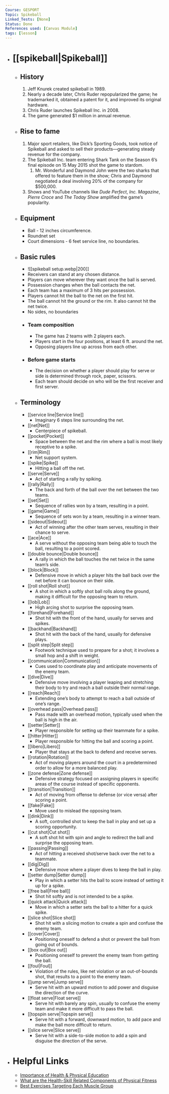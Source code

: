 ```yaml
---
Course: GESPORT
Topic: Spikeball
Linked_Tests: [None]
Status: Done
References used: [Canvas Module]
tags: [lesson]
---
```


- # [[spikeball|Spikeball]]
	- ## History
		1. Jeff Knurek created spikeball in 1989.
		2. Nearly a decade later, Chris Ruder repopularized the game; he trademarked it, obtained a patent for it, and improved its original hardware.
		3. Chris Ruder launches Spikeball Inc. in 2008.
		4. The game generated $1 million in annual revenue.
	- ## Rise to fame
		1. Major sport retailers, like Dick’s Sporting Goods, took notice of Spikeball and asked to sell their products—generating steady revenue for the company.
		2. The Spikeball Inc. team entering Shark Tank on the Season 6’s final episode on 15 May 2015 shot the game to stardom.
			1. Mr. Wonderful and Daymond John were the two sharks that offered to feature them in the show; Chris and Daymond negotiated a deal involving 20% of the company for $500,000.
		3. Shows and YouTube channels like *Dude Perfect*, *Inc. Magazine*, *Pierre Croce* and *The Today Show* amplified the game’s popularity.
	- ## Equipment
		- Ball - 12 inches circumference.
		- Roundnet set
		- Court dimensions - 6 feet service line, no boundaries.
	- ## Basic rules
		- ![[spikeball setup.webp|200]]
		- Receivers can stand at any chosen distance.
		- Players can move wherever they want once the ball is served.
		- Possession changes when the ball contacts the net.
		- Each team has a maximum of 3 hits per possession.
		- Players cannot hit the ball to the net on the first hit.
		- The ball cannot hit the ground or the rim. It also cannot hit the net twice.
		- No sides, no boundaries
		- ### Team composition
			- The game has 2 teams with 2 players each.
			- Players start in the four positions, at least 6 ft. around the net.
			- Opposing players line up across from each other.
		- ### Before game starts
			- The decision on whether a player should play for serve or side is determined through rock, paper, scissors.
			- Each team should decide on who will be the first receiver and first server.
	- ## Terminology
		- [[service line|Service line]]
			- Imaginary 6 steps line surrounding the net.
		- [[net|Net]]
			- Centerpiece of spikeball.
		- [[pocket|Pocket]]
			- Space between the net and the rim where a ball is most likely receptive to a spike.
		- [[rim|Rim]]
			- Net support system.
		- [[spike|Spike]]
			- Hitting a ball off the net.
		- [[serve|Serve]]
			- Act of starting a rally by spiking.
		- [[rally|Rally]]
			- The back and forth of the ball over the net between the two teams.
		- [[set|Set]]
			- Sequence of rallies won by a team, resulting in a point.
		- [[game|Game]]
			- Sequence of sets won by a team, resulting in a winner team.
		- [[sideout|Sideout]]
			- Act of winning after the other team serves, resulting in their chance to serve.
		- [[ace|Ace]]
			- A serve without the opposing team being able to touch the ball, resulting to a point scored.
		- [[double bounce|Double bounce]]
			- A rally in which the ball touches the net twice in the same team’s side.
		- [[block|Block]]
			- Defensive move in which a player hits the ball back over the net before it can bounce on their side.
		- [[roll shot|Roll shot]]
			- A shot in which a softly shot ball rolls along the ground, making it difficult for the opposing team to return.
		- [[lob|Lob]]
			- High arcing shot to surprise the opposing team.
		- [[forehand|Forehand]]
			- Shot hit with the front of the hand, usually for serves and spikes.
		- [[backhand|Backhand]]
			- Shot hit with the back of the hand, usually for defensive plays.
		- [[split step|Split step]]
			- Footwork technique used to prepare for a shot; it involves a small hop and a shift in weight.
		- [[communication|Communication]]
			- Cues used to coordinate play and anticipate movements of the enemy team.
		- [[dive|Dive]]
			- Defensive move involving a player leaping and stretching their body to try and reach a ball outside their normal range.
		- [[reach|Reach]]
			- Extending one’s body to attempt to reach a ball outside of one’s range.
		- [[overhead pass|Overhead pass]]
			- Pass made with an overhead motion, typically used when the ball is high in the air.
		- [[setter|Setter]]
			- Player responsible for setting up their teammate for a spike.
		- [[hitter|Hitter]]
			- Player responsible for hitting the ball and scoring a point.
		- [[libero|Libero]]
			- Player that stays at the back to defend and receive serves.
		- [[rotation|Rotation]]
			- Act of moving players around the court in a predetermined order to allow for a more balanced play.
		- [[zone defense|Zone defense]]
			- Defensive strategy focused on assigning players in specific areas of the course instead of specific opponents.
		- [[transition|Transition]]
			- Act of moving from offense to defense (or vice versa) after scoring a point.
		- [[fake|Fake]]
			- Move used to mislead the opposing team.
		- [[dink|Dink]]
			- A soft, controlled shot to keep the ball in play and set up a scoring opportunity.
		- [[cut shot|Cut shot]]
			- A soft shot hit with spin and angle to redirect the ball and surprise the opposing team.
		- [[passing|Passing]]
			- Act of hitting a received shot/serve back over the net to a teammate.
		- [[dig|Dig]]
			- Defensive move where a player dives to keep the ball in play.
		- [[setter dump|Setter dump]]
			- Play in which a setter hits the ball to score instead of setting it up for a spike.
		- [[free ball|Free ball]]
			- Shot hit softly and is not intended to be a spike.
		- [[quick attack|Quick attack]]
			- Move in which a setter sets the ball to a hitter for a quick spike.
		- [[slice shot|Slice shot]]
			- Shot hit with a slicing motion to create a spin and confuse the enemy team.
		- [[cover|Cover]]
			- Positioning oneself to defend a shot or prevent the ball from going out of bounds.
		- [[box out|Box out]]
			- Positioning oneself to prevent the enemy team from getting the ball.
		- [[foul|Foul]]
			- Violation of the rules, like net violation or an out-of-bounds shot, that results to a point to the enemy team.
		- [[jump serve|Jump serve]]
			- Serve hit with an upward motion to add power and disguise the direction of the curve.
		- [[float serve|Float serve]]
			- Serve hit with barely any spin, usually to confuse the enemy team and make it more difficult to pass the ball.
		- [[topspin serve|Topspin serve]]
			- Serve hit with a forward, downward motion, to add pace and make the ball more difficult to return.
		- [[slice serve|Slice serve]]
			- Serve hit with a side-to-side motion to add a spin and disguise the direction of the serve.
- # Helpful Links
	- [Importance of Health & Physical Education](https://dsoareshpe.weebly.com/importance-of-hpe.html)
	- [What are the Health-Skill Related Components of Physical Fitness](https://www.femina.in/wellness/fitness/components-of-physical-fitness-183555.html)
	- [Best Exercises Targeting Each Muscle Group](https://www.nrgfitness.ie/best-exercises-for-targeting-each-muscle-group/)
